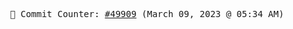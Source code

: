 <p align="center">
    <samp>
        📮 Commit Counter: <a href="https://github.com/Javascript-void0/Javascript-void0/commits/main">#49909</a> (March 09, 2023 @ 05:34 AM)
    </samp>
</p>